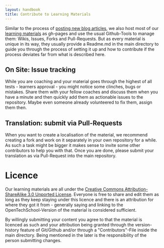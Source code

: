 ```yaml
---
layout: handbook
title: Contribute to Learning Materials
---
```


Similar to the process of [posting new blog articles](/handbooks/blog-posts.html), we also host most of our [learning materials](/material.html) as gh-pages and use the usual Github-Tools to manage them: Wikis, Issues, Forks and Pull-Requests. But as every material is unique in its way, they usually provide a Readme.md in the main directory to guide you through the process of setting it up and how to contribute if the process deviates far from what is described here.

## On Site: Issue tracking
While you are coaching and your material goes through the highest of all tests - learners approval - you might notice some clinches, bugs or mistakes. Share them with your fellow coaches and discuss them when you have a minute and then quickly add them as actionable issues to the repository. Maybe even someone already volunteered to fix them, assign them then.

## Translation: submit via Pull-Requests
When you want to create a localisation of the material, we recommend creating a fork and work on it separately in your own repository for a while. As such a task might be bigger it makes sense to invite some other contributors to help you with that. Once you are done, please submit your translation as via Pull-Request into the main repository.

# Licence
Our learning materials are all under the [Creative Commons Attribution-ShareAlike 3.0 Unported License](http://creativecommons.org/licenses/by-sa/3.0/deed.en_US). Everyone is free to share and edit them as long as they keep staying under this licence and there is an attribution for where they got it from - generally saying and linking to the OpenTechSchool-Version of the material is considered sufficient.

By willingly submitting your content you agree to that the material is licenced as such and your attribution being granted through the version-history feature of Git/Github and/or through a "Contributors"-File inside the main directory. Being mentioned in the later is the responsibility of the person submitting changes.